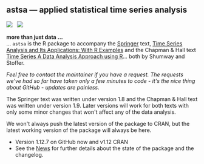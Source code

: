 ## astsa &mdash; applied statistical time series analysis
<a href="https://github.com/nickpoison"><img src="https://img.shields.io/badge/NickyPoison-approved-ff69b4.svg?style=flat"></a>&nbsp;&nbsp;
<a href="https://github.com/nickpoison/astsa/blob/master/NEWS.md">
<img src="https://img.shields.io/badge/Latest Version-1.12.7-0077be.svg?style=flat"></a>


**more than just data ...**  
... `astsa` is the R package to accompany the [Springer](http://www.springer.com/us/book/9783319524511) text, [Time Series Analysis and Its Applications: With R Examples](http://www.stat.pitt.edu/stoffer/tsa4/)  and the Chapman & Hall text  [Time Series A Data Analysis Approach using R](http://www.stat.pitt.edu/stoffer/tsda/)... both by Shumway and Stoffer. 

*Feel free to contact the maintainer if you have a request. The requests we've had so far have taken only a few minutes to code - it's the nice thing about GitHub - updates are painless.*

The Springer text was written under version 1.8 and the Chapman & Hall text was written under version 1.9. Later versions will work for both texts with only some minor changes that won't affect any of the data analysis. 


We won't always push the latest version of the package to CRAN, but the latest working version of the package will always be here.
 
* Version 1.12.7 on GitHub now and v1.12 CRAN  
* See the [News](https://github.com/nickpoison/astsa/blob/master/NEWS.md) for further details about the state of the package and the changelog.

